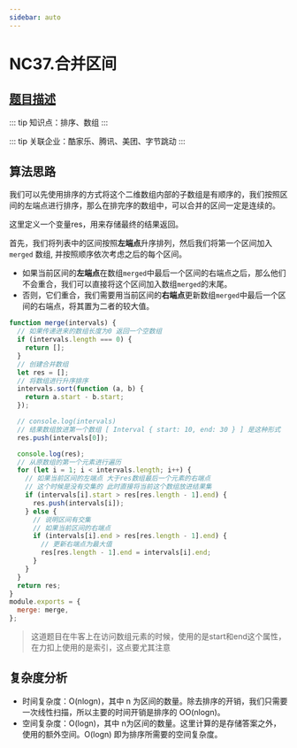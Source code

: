 ```yaml
---
sidebar: auto
---
```


# NC37.合并区间

## [题目描述](https://www.nowcoder.com/practice/69f4e5b7ad284a478777cb2a17fb5e6a?tpId=196&tqId=37071&rp=1&ru=/exam/oj&qru=/exam/oj&sourceUrl=%2Fexam%2Foj&difficulty=undefined&judgeStatus=undefined&tags=&title=NC37)

::: tip
知识点：排序、数组
:::

::: tip
关联企业：酷家乐、腾讯、美团、字节跳动
:::

## 算法思路
我们可以先使用排序的方式将这个二维数组内部的子数组是有顺序的，我们按照区间的左端点进行排序，那么在排完序的数组中，可以合并的区间一定是连续的。

这里定义一个变量res，用来存储最终的结果返回。

首先，我们将列表中的区间按照**左端点**升序排列，然后我们将第一个区间加入 `merged` 数组, 并按照顺序依次考虑之后的每个区间。
- 如果当前区间的**左端点**在数组`merged`中最后一个区间的右端点之后，那么他们不会重合，我们可以直接将这个区间加入数组`merged`的末尾。
- 否则，它们重合，我们需要用当前区间的**右端点**更新数组`merged`中最后一个区间的右端点，将其置为二者的较大值。

```js
function merge(intervals) {
  // 如果传递进来的数组长度为0 返回一个空数组
  if (intervals.length === 0) {
    return [];
  }
  // 创建合并数组
  let res = [];
  // 将数组进行升序排序
  intervals.sort(function (a, b) {
    return a.start - b.start;
  });

  // console.log(intervals)
  // 结果数组放进第一个数组 [ Interval { start: 10, end: 30 } ] 是这种形式
  res.push(intervals[0]);

  console.log(res);
  // 从原数组的第一个元素进行遍历
  for (let i = 1; i < intervals.length; i++) {
    // 如果当前区间的左端点 大于res数组最后一个元素的右端点
    // 这个时候是没有交集的 此时直接将当前这个数组放进结果集
    if (intervals[i].start > res[res.length - 1].end) {
      res.push(intervals[i]);
    } else {
      // 说明区间有交集
      // 如果当前区间的右端点
      if (intervals[i].end > res[res.length - 1].end) {
        // 更新右端点为最大值
        res[res.length - 1].end = intervals[i].end;
      }
    }
  }
  return res;
}
module.exports = {
  merge: merge,
};
```

> 这道题目在牛客上在访问数组元素的时候，使用的是start和end这个属性，在力扣上使用的是索引，这点要尤其注意

## 复杂度分析
- 时间复杂度：O(nlogn)，其中 n 为区间的数量。除去排序的开销，我们只需要一次线性扫描，所以主要的时间开销是排序的 OO(nlogn)。
- 空间复杂度：O(logn)，其中 n为区间的数量。这里计算的是存储答案之外，使用的额外空间。O(logn) 即为排序所需要的空间复杂度。



